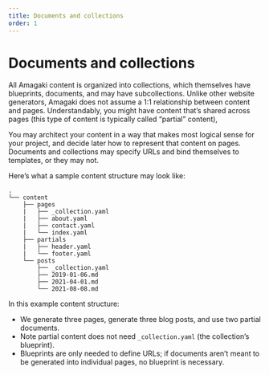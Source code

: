 ```yaml
---
title: Documents and collections
order: 1
---
```

# Documents and collections

All Amagaki content is organized into collections, which themselves have
blueprints, documents, and may have subcollections. Unlike other website
generators, Amagaki does not assume a 1:1 relationship between content and
pages. Understandably, you might have content that’s shared across pages (this
type of content is typically called “partial” content), 

You may architect your content in a way that makes most logical sense for your
project, and decide later how to represent that content on pages. Documents and
collections may specify URLs and bind themselves to templates, or they may not.

Here’s what a sample content structure may look like:


```
.
└── content
    ├── pages
    |   ├── _collection.yaml
    |   ├── about.yaml
    |   ├── contact.yaml
    |   └── index.yaml
    ├── partials
    |   ├── header.yaml
    |   └── footer.yaml
    └── posts
        ├── _collection.yaml
        ├── 2019-01-06.md
        ├── 2021-04-01.md
        └── 2021-08-08.md

```


In this example content structure:



*   We generate three pages, generate three blog posts, and use two partial
    documents.
*   Note partial content does not need `_collection.yaml` (the collection’s
    blueprint).
*   Blueprints are only needed to define URLs; if documents aren’t meant to be
    generated into individual pages, no blueprint is necessary.
